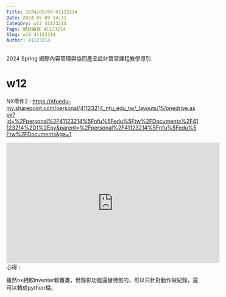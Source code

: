 ```yaml
---
Title: 2024/05/09 41123214
Date: 2024-05-09 14:31
Category: w12 41123214
Tags: 網誌編寫 41123214
Slug: w12 41123214
Author: 41123214
---
```


2024 Spring 網際內容管理與協同產品設計實習課程教學導引.

<!-- PELICAN_END_SUMMARY -->

# w12
NX零件2 : https://nfuedu-my.sharepoint.com/personal/41123214_nfu_edu_tw/_layouts/15/onedrive.aspx?id=%2Fpersonal%2F41123214%5Fnfu%5Fedu%5Ftw%2FDocuments%2F41123214%2D1%2Epy&parent=%2Fpersonal%2F41123214%5Fnfu%5Fedu%5Ftw%2FDocuments&ga=1

<iframe width="560" height="315" src="https://www.youtube.com/embed/01V69g1XjM8?si=xxOyhSNPktqPz7cg" title="YouTube video player" frameborder="0" allow="accelerometer; autoplay; clipboard-write; encrypted-media; gyroscope; picture-in-picture; web-share" referrerpolicy="strict-origin-when-cross-origin" allowfullscreen></iframe>
心得 : 

雖然nx相較inventer較難畫，但錄影功能還蠻特別的，可以只針對動作做紀錄，還可以轉成python檔。